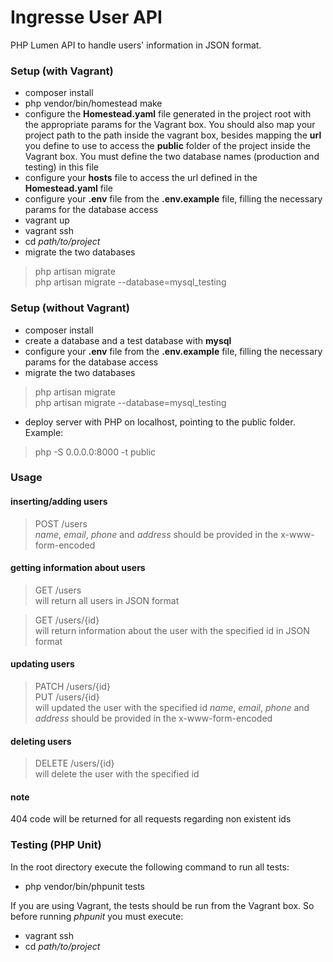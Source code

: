 # Ingresse User API

PHP Lumen API to handle users' information in JSON format.

### Setup (with Vagrant)

 - composer install
 - php vendor/bin/homestead make
 - configure the **Homestead.yaml** file generated in the project root with the appropriate params for the Vagrant box. You should also map your project path to the path inside the vagrant box, besides mapping the **url** you define to use to access the **public** folder of the project inside the Vagrant box. You must define the two database names (production and testing) in this file 
 - configure your **hosts** file to access the url defined in the **Homestead.yaml** file
 - configure your **.env** file from the **.env.example** file, filling the necessary params for the database access  
 - vagrant up
 - vagrant ssh
 - cd *path/to/project*
 - migrate the two databases  
  > php artisan migrate  
    php artisan migrate --database=mysql_testing


### Setup (without Vagrant)

 - composer install
 - create a database and a test database with **mysql**
 - configure your **.env** file from the **.env.example** file, filling the necessary params for the database access
 - migrate the two databases  
 > php artisan migrate  
   php artisan migrate --database=mysql_testing
 - deploy server with PHP on localhost, pointing to the public folder. Example:     
 > php -S 0.0.0.0:8000 -t public
 
 
### Usage
 
 #### inserting/adding users
 
 > POST /users  
  *name*, *email*, *phone* and *address* should be provided in the x-www-form-encoded
 
 #### getting information about users
 
 > GET /users  
  will return all users in JSON format  
     
 > GET /users/{id}  
  will return information about the user with the specified id in JSON format
  
 #### updating users
 
 > PATCH /users/{id}  
 > PUT /users/{id}  
  will updated the user with the specified id
  *name*, *email*, *phone* and *address* should be provided in the x-www-form-encoded
  
 #### deleting users
 
 > DELETE /users/{id}  
  will delete the user with the specified id
  
 #### note  
 
 404 code will be returned for all requests regarding non existent ids  
   
### Testing (PHP Unit)

 In the root directory execute the following command to run all tests:
  
  - php vendor/bin/phpunit tests  
  
 If you are using Vagrant, the tests should be run from the Vagrant box. So before running *phpunit* you must execute:  
 
  - vagrant ssh  
  - cd *path/to/project*